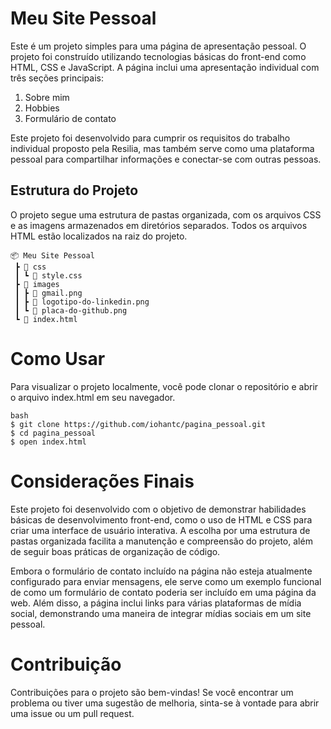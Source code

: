 # Meu Site Pessoal

Este é um projeto simples para uma página de apresentação pessoal. O projeto foi construído utilizando tecnologias básicas do front-end como HTML, CSS e JavaScript. A página inclui uma apresentação individual com três seções principais: 

1. Sobre mim
2. Hobbies
3. Formulário de contato

Este projeto foi desenvolvido para cumprir os requisitos do trabalho individual proposto pela Resilia, mas também serve como uma plataforma pessoal para compartilhar informações e conectar-se com outras pessoas.

## Estrutura do Projeto

O projeto segue uma estrutura de pastas organizada, com os arquivos CSS e as imagens armazenados em diretórios separados. Todos os arquivos HTML estão localizados na raiz do projeto.

```
📦 Meu Site Pessoal
 ┣ 📂 css
 ┃ ┗ 📜 style.css
 ┣ 📂 images
 ┃ ┣ 📜 gmail.png
 ┃ ┣ 📜 logotipo-do-linkedin.png
 ┃ ┗ 📜 placa-do-github.png
 ┗ 📜 index.html
```

# Como Usar

Para visualizar o projeto localmente, você pode clonar o repositório e abrir o arquivo index.html em seu navegador.
```
bash
$ git clone https://github.com/iohantc/pagina_pessoal.git
$ cd pagina_pessoal
$ open index.html
```

# Considerações Finais

Este projeto foi desenvolvido com o objetivo de demonstrar habilidades básicas de desenvolvimento front-end, como o uso de HTML e CSS para criar uma interface de usuário interativa. A escolha por uma estrutura de pastas organizada facilita a manutenção e compreensão do projeto, além de seguir boas práticas de organização de código.

Embora o formulário de contato incluído na página não esteja atualmente configurado para enviar mensagens, ele serve como um exemplo funcional de como um formulário de contato poderia ser incluído em uma página da web. Além disso, a página inclui links para várias plataformas de mídia social, demonstrando uma maneira de integrar mídias sociais em um site pessoal.

# Contribuição

Contribuições para o projeto são bem-vindas! Se você encontrar um problema ou tiver uma sugestão de melhoria, sinta-se à vontade para abrir uma issue ou um pull request.
